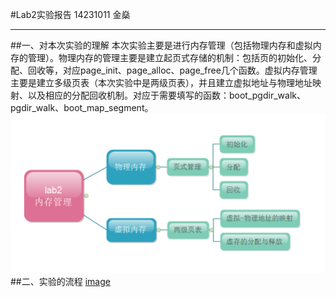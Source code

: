 #Lab2实验报告
14231011 金燊
****************************************************
##一、对本次实验的理解
本次实验主要是进行内存管理（包括物理内存和虚拟内存的管理）。物理内存的管理主要是建立起页式存储的机制：包括页的初始化、分配、回收等，对应page_init、page_alloc、page_free几个函数。虚拟内存管理主要是建立多级页表（本次实验中是两级页表），并且建立虚拟地址与物理地址映射、以及相应的分配回收机制。对应于需要填写的函数：boot_pgdir_walk、pgdir_walk、boot_map_segment。
![image](http://github.com/auas/BUAA_MIPS_OS_DOC/raw/master/lab2_思路.png)
##二、实验的流程
[image](http://github.com/auas/BUAA_MIPS_OS_DOC/raw/master/lab2_流程.png)
